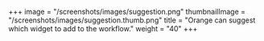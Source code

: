 +++
image =  "/screenshots/images/suggestion.png"
thumbnailImage = "/screenshots/images/suggestion.thumb.png"
title =  "Orange can suggest which widget to add to the workflow."
weight = "40"
+++


